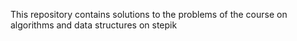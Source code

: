 This repository contains solutions to the problems of the course on algorithms and data structures on stepik
